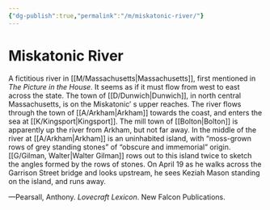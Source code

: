 ```yaml
---
{"dg-publish":true,"permalink":"/m/miskatonic-river/"}
---
```




# Miskatonic River

A fictitious river in [[M/Massachusetts\|Massachusetts]], first mentioned in *The Picture in the House*. It seems as if it must flow from west to east across the state. The town of [[D/Dunwich\|Dunwich]], in north central Massachusetts, is on the Miskatonic’ s upper reaches. The river flows through the town of [[A/Arkham\|Arkham]] towards the coast, and enters the sea at [[K/Kingsport\|Kingsport]]. The mill town of [[Bolton\|Bolton]] is apparently up the river from Arkham, but not far away. In the middle of the river at [[A/Arkham\|Arkham]] is an uninhabited island, with “moss-grown rows of grey standing stones” of “obscure and immemorial” origin. [[G/Gilman, Walter\|Walter Gilman]] rows out to this island twice to sketch the angles formed by the rows of stones. On April 19 as he walks across the Garrison Street bridge and looks upstream, he sees Keziah Mason standing on the island, and runs away.

—Pearsall, Anthony. *Lovecraft Lexicon*. New Falcon Publications. 